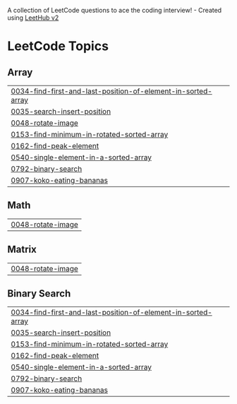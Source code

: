 A collection of LeetCode questions to ace the coding interview! - Created using [LeetHub v2](https://github.com/arunbhardwaj/LeetHub-2.0)
<!---LeetCode Topics Start-->
# LeetCode Topics
## Array
|  |
| ------- |
| [0034-find-first-and-last-position-of-element-in-sorted-array](https://github.com/mansisharma31/DSA/tree/master/0034-find-first-and-last-position-of-element-in-sorted-array) |
| [0035-search-insert-position](https://github.com/mansisharma31/DSA/tree/master/0035-search-insert-position) |
| [0048-rotate-image](https://github.com/mansisharma31/DSA/tree/master/0048-rotate-image) |
| [0153-find-minimum-in-rotated-sorted-array](https://github.com/mansisharma31/DSA/tree/master/0153-find-minimum-in-rotated-sorted-array) |
| [0162-find-peak-element](https://github.com/mansisharma31/DSA/tree/master/0162-find-peak-element) |
| [0540-single-element-in-a-sorted-array](https://github.com/mansisharma31/DSA/tree/master/0540-single-element-in-a-sorted-array) |
| [0792-binary-search](https://github.com/mansisharma31/DSA/tree/master/0792-binary-search) |
| [0907-koko-eating-bananas](https://github.com/mansisharma31/DSA/tree/master/0907-koko-eating-bananas) |
## Math
|  |
| ------- |
| [0048-rotate-image](https://github.com/mansisharma31/DSA/tree/master/0048-rotate-image) |
## Matrix
|  |
| ------- |
| [0048-rotate-image](https://github.com/mansisharma31/DSA/tree/master/0048-rotate-image) |
## Binary Search
|  |
| ------- |
| [0034-find-first-and-last-position-of-element-in-sorted-array](https://github.com/mansisharma31/DSA/tree/master/0034-find-first-and-last-position-of-element-in-sorted-array) |
| [0035-search-insert-position](https://github.com/mansisharma31/DSA/tree/master/0035-search-insert-position) |
| [0153-find-minimum-in-rotated-sorted-array](https://github.com/mansisharma31/DSA/tree/master/0153-find-minimum-in-rotated-sorted-array) |
| [0162-find-peak-element](https://github.com/mansisharma31/DSA/tree/master/0162-find-peak-element) |
| [0540-single-element-in-a-sorted-array](https://github.com/mansisharma31/DSA/tree/master/0540-single-element-in-a-sorted-array) |
| [0792-binary-search](https://github.com/mansisharma31/DSA/tree/master/0792-binary-search) |
| [0907-koko-eating-bananas](https://github.com/mansisharma31/DSA/tree/master/0907-koko-eating-bananas) |
<!---LeetCode Topics End-->